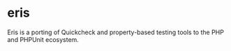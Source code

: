 eris
====

Eris is a porting of Quickcheck and property-based testing tools to the PHP and PHPUnit ecosystem.

